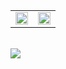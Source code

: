 
<table><tr><td valign="center" width="50%">

<img src="https://github-readme-stats.vercel.app/api?username=parkjunhoo&show_icons=true&count_private=true&hide_border=true" align="center" style="width: 100%" />

</td><td valign="center" width="50%">

<img src="https://github-readme-stats.vercel.app/api/top-langs/?username=parkjunhoo&hide_border=true&layout=compact" align="center" style="width: 100%" />

</td></tr></table>  
<br/>  

<a href="https://parkjunhoo.tistory.com/" target="_blank">
  <img src="https://img.shields.io/badge/Tistory&nbsp블로그-FF9E0F?style=for-the-badge&logo=Tistory&logoColor=white"/>
</a>

